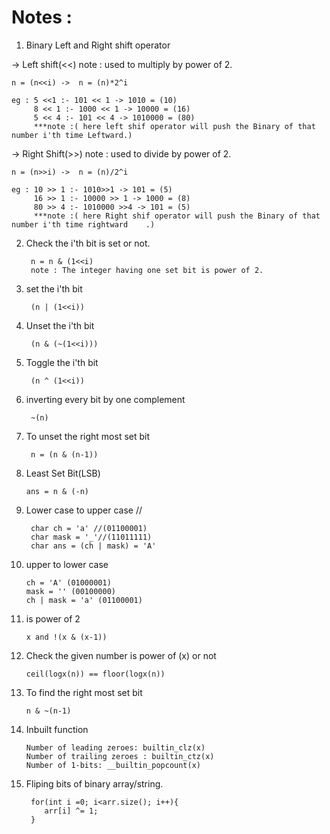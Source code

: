 
# Notes :

1. Binary Left and Right shift operator

-> Left shift(<<)
    note : used to multiply by power of 2.
    
    n = (n<<i) ->  n = (n)*2^i 

    eg : 5 <<1 :- 101 << 1 -> 1010 = (10)
         8 << 1 :- 1000 << 1 -> 10000 = (16)
         5 << 4 :- 101 << 4 -> 1010000 = (80)   
         ***note :( here left shif operator will push the Binary of that number i'th time Leftward.)

-> Right Shift(>>)
    note : used to divide by power of 2.
    
    n = (n>>i) ->  n = (n)/2^i

    eg : 10 >> 1 :- 1010>>1 -> 101 = (5)
         16 >> 1 :- 10000 >> 1 -> 1000 = (8)
         80 >> 4 :- 1010000 >>4 -> 101 = (5)
         ***note :( here Right shif operator will push the Binary of that number i'th time rightward    .)


2. Check the i'th bit is set or not.
    
        n = n & (1<<i)
        note : The integer having one set bit is power of 2.

3. set the i'th bit
    
        (n | (1<<i))


4. Unset the i'th bit

        (n & (~(1<<i)))

5. Toggle the i'th bit

        (n ^ (1<<i))

6. inverting every bit by one complement 

        ~(n)

7. To unset the right most set bit
    
        n = (n & (n-1))

8. Least Set Bit(LSB)

       ans = n & (-n)

9. Lower case to upper case // 

        char ch = 'a' //(01100001)
        char mask = '_'//(11011111) 
        char ans = (ch | mask) = 'A'
        
10. upper to lower case 
        
        ch = 'A' (01000001) 
        mask = '' (00100000) 
        ch | mask = 'a' (01100001) 

11. is power of 2

        x and !(x & (x-1))

12. Check the given number is power of (x) or not 
        
        ceil(logx(n)) == floor(logx(n))

13. To find the right most set bit

        n & ~(n-1)

14. Inbuilt function

        Number of leading zeroes: builtin_clz(x)
        Number of trailing zeroes : builtin_ctz(x)
        Number of 1-bits: __builtin_popcount(x)
        
15. Fliping bits of binary array/string.
         
         for(int i =0; i<arr.size(); i++){
            arr[i] ^= 1;
         }
